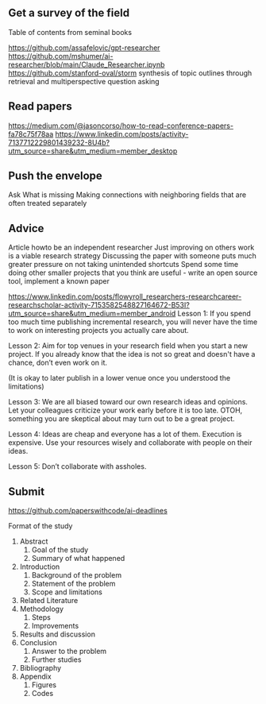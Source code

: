 ## Get a survey of the field

Table of contents from seminal books

https://github.com/assafelovic/gpt-researcher
https://github.com/mshumer/ai-researcher/blob/main/Claude_Researcher.ipynb
https://github.com/stanford-oval/storm synthesis of topic outlines through retrieval and multiperspective question asking

## Read papers
https://medium.com/@jasoncorso/how-to-read-conference-papers-fa78c75f78aa
https://www.linkedin.com/posts/activity-7137712229801439232-8U4b?utm_source=share&utm_medium=member_desktop

## Push the envelope
Ask What is missing
Making connections with neighboring fields that are often treated separately

## Advice
Article howto be an independent researcher
Just improving on others work is a viable research strategy
Discussing the paper with someone puts much greater pressure on not taking unintended shortcuts
Spend some time doing other smaller projects that you think are useful - write an open source tool, implement a known paper

https://www.linkedin.com/posts/flowyroll_researchers-researchcareer-researchscholar-activity-7153582548827164672-B53I?utm_source=share&utm_medium=member_android
Lesson 1: If you spend too much time publishing incremental research, you will never have the time to work on interesting projects you actually care about.

Lesson 2: Aim for top venues in your research field when you start a new project. If you already know that the idea is not so great and doesn't have a chance, don’t even work on it. 

(It is okay to later publish in a lower venue once you understood the limitations)

Lesson 3: We are all biased toward our own research ideas and opinions. Let your colleagues criticize your work early before it is too late. OTOH, something you are skeptical about may turn out to be a great project.

Lesson 4: Ideas are cheap and everyone has a lot of them. Execution is expensive. Use your resources wisely and collaborate with people on their ideas.

Lesson 5: Don’t collaborate with assholes. 

## Submit
https://github.com/paperswithcode/ai-deadlines

Format of the study
1. Abstract
	1. Goal of the study
	2. Summary of what happened
2. Introduction
	1. Background of the problem
	2. Statement of the problem
	3. Scope and limitations
3. Related Literature
3. Methodology
	1. Steps
	2. Improvements
4. Results and discussion
5. Conclusion
	1. Answer to the problem
	2. Further studies
6. Bibliography
7. Appendix
	1. Figures
	2. Codes